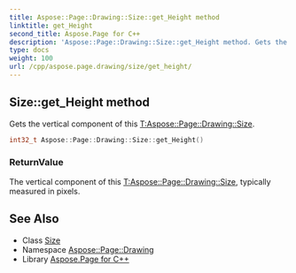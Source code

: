 ```yaml
---
title: Aspose::Page::Drawing::Size::get_Height method
linktitle: get_Height
second_title: Aspose.Page for C++
description: 'Aspose::Page::Drawing::Size::get_Height method. Gets the vertical component of this T:Aspose::Page::Drawing::Size in C++.'
type: docs
weight: 100
url: /cpp/aspose.page.drawing/size/get_height/
---
```

## Size::get_Height method


Gets the vertical component of this [T:Aspose::Page::Drawing::Size](../).

```cpp
int32_t Aspose::Page::Drawing::Size::get_Height()
```


### ReturnValue

The vertical component of this [T:Aspose::Page::Drawing::Size](../), typically measured in pixels.

## See Also

* Class [Size](../)
* Namespace [Aspose::Page::Drawing](../../)
* Library [Aspose.Page for C++](../../../)
